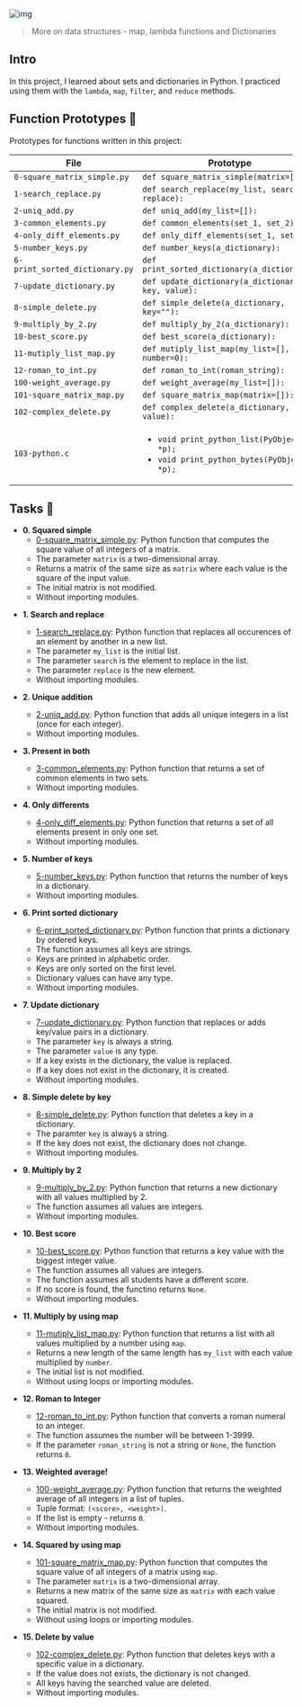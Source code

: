 ![img](https://assets.imaginablefutures.com/media/images/ALX_Logo.max-200x150.png)

> More on data structures - map, lambda functions and Dictionaries

## Intro

In this project, I learned about sets and dictionaries in Python. I practiced using them
with the `lambda`, `map`, `filter`, and `reduce` methods.

## Function Prototypes :floppy_disk:

Prototypes for functions written in this project:

| File                           | Prototype                                                                                                |
| ------------------------------ | -------------------------------------------------------------------------------------------------------- |
| `0-square_matrix_simple.py`    | `def square_matrix_simple(matrix=[]):`                                                                   |
| `1-search_replace.py`          | `def search_replace(my_list, search, replace):`                                                          |
| `2-uniq_add.py`                | `def uniq_add(my_list=[]):`                                                                              |
| `3-common_elements.py`         | `def common_elements(set_1, set_2):`                                                                     |
| `4-only_diff_elements.py`      | `def only_diff_elements(set_1, set_2):`                                                                  |
| `5-number_keys.py`             | `def number_keys(a_dictionary):`                                                                         |
| `6-print_sorted_dictionary.py` | `def print_sorted_dictionary(a_dictionary):`                                                             |
| `7-update_dictionary.py`       | `def update_dictionary(a_dictionary, key, value):`                                                       |
| `8-simple_delete.py`           | `def simple_delete(a_dictionary, key=""):`                                                               |
| `9-multiply_by_2.py`           | `def multiply_by_2(a_dictionary):`                                                                       |
| `10-best_score.py`             | `def best_score(a_dictionary):`                                                                          |
| `11-mutiply_list_map.py`       | `def mutiply_list_map(my_list=[], number=0):`                                                            |
| `12-roman_to_int.py`           | `def roman_to_int(roman_string):`                                                                        |
| `100-weight_average.py`        | `def weight_average(my_list=[]):`                                                                        |
| `101-square_matrix_map.py`     | `def square_matrix_map(matrix=[]):`                                                                      |
| `102-complex_delete.py`        | `def complex_delete(a_dictionary, value):`                                                               |
| `103-python.c`                 | <ul><li>`void print_python_list(PyObject *p);`</li><li>`void print_python_bytes(PyObject *p);`</li></ul> |

## Tasks :page_with_curl:

- **0. Squared simple**
  - [0-square_matrix_simple.py](./0-square_matrix_simple.py): Python function that computes
    the square value of all integers of a matrix.
  - The parameter `matrix` is a two-dimensional array.
  - Returns a matrix of the same size as `matrix` where each value is the
    square of the input value.
  - The initial matrix is not modified.
  - Without importing modules.

* **1. Search and replace**

  - [1-search_replace.py](./1-search_replace.py): Python function that replaces all occurences
    of an element by another in a new list.
  - The parameter `my_list` is the initial list.
  - The parameter `search` is the element to replace in the list.
  - The parameter `replace` is the new element.
  - Without importing modules.

* **2. Unique addition**

  - [2-uniq_add.py](./2-uniq_add.py): Python function that adds all unique integers in
    a list (once for each integer).
  - Without importing modules.

* **3. Present in both**

  - [3-common_elements.py](./3-common_elements.py): Python function that returns a
    set of common elements in two sets.
  - Without importing modules.

* **4. Only differents**

  - [4-only_diff_elements.py](./4-only_diff_elements.py): Python function that returns a
    set of all elements present in only one set.
  - Without importing modules.

* **5. Number of keys**

  - [5-number_keys.py](./5-number_keys.py): Python function that returns the number of
    keys in a dictionary.
  - Without importing modules.

* **6. Print sorted dictionary**

  - [6-print_sorted_dictionary.py](./6-print_sorted_dictionary.py): Python function that
    prints a dictionary by ordered keys.
  - The function assumes all keys are strings.
  - Keys are printed in alphabetic order.
  - Keys are only sorted on the first level.
  - Dictionary values can have any type.
  - Without importing modules.

* **7. Update dictionary**

  - [7-update_dictionary.py](./7-update_dictionary.py): Python function that replaces or
    adds key/value pairs in a dictionary.
  - The parameter `key` is always a string.
  - The parameter `value` is any type.
  - If a key exists in the dictionary, the value is replaced.
  - If a key does not exist in the dictionary, it is created.
  - Without importing modules.

* **8. Simple delete by key**

  - [8-simple_delete.py](./8-simple_delete.py): Python function that deletes a key
    in a dictionary.
  - The paramter `key` is always a string.
  - If the key does not exist, the dictionary does not change.
  - Without importing modules.

* **9. Multiply by 2**

  - [9-multiply_by_2.py](./9-multiply_by_2.py): Python function that returns a
    new dictionary with all values multiplied by 2.
  - The function assumes all values are integers.
  - Without importing modules.

* **10. Best score**

  - [10-best_score.py](./10-best_score.py): Python function that returns a key value
    with the biggest integer value.
  - The function assumes all values are integers.
  - The function assumes all students have a different score.
  - If no score is found, the functino returns `None`.
  - Without importing modules.

* **11. Multiply by using map**

  - [11-mutiply_list_map.py](./11-multiply_list_map.py): Python function that returns a
    list with all values multiplied by a number using `map`.
  - Returns a new length of the same length has `my_list` with each value
    multiplied by `number`.
  - The initial list is not modified.
  - Without using loops or importing modules.

* **12. Roman to Integer**

  - [12-roman_to_int.py](./12-roman_to_int.py): Python function that converts a roman
    numeral to an integer.
  - The function assumes the number will be between 1-3999.
  - If the parameter `roman_string` is not a string or `None`, the function returns `0`.

* **13. Weighted average!**

  - [100-weight_average.py](./100-weight_average.py): Python function that returns the
    weighted average of all integers in a list of tuples.
  - Tuple format: `(<score>, <weight>)`.
  - If the list is empty - returns `0`.
  - Without importing modules.

* **14. Squared by using map**

  - [101-square_matrix_map.py](./101-square_matrix_map.py): Python function that computes
    the square value of all integers of a matrix using `map`.
  - The parameter `matrix` is a two-dimensional array.
  - Returns a new matrix of the same size as `matrix` with each value squared.
  - The initial matrix is not modified.
  - Without using loops or importing modules.

* **15. Delete by value**
  - [102-complex_delete.py](./102-complex_delete.py): Python function that deletes keys with
    a specific value in a dictionary.
  - If the value does not exists, the dictionary is not changed.
  - All keys having the searched value are deleted.
  - Without importing modules.
